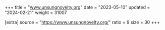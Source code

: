 +++
title = "www.unsungnovelty.org"
date = "2023-05-10"
updated = "2024-02-21"
weight = 31007

[extra]
source = "https://www.unsungnovelty.org/"
ratio = 9
size = 30
+++
